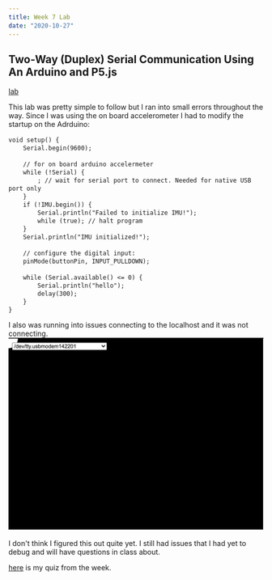 ```yaml
---
title: Week 7 Lab
date: "2020-10-27"
---
```


## Two-Way (Duplex) Serial Communication Using An Arduino and P5.js
[lab](https://itp.nyu.edu/physcomp/labs/labs-serial-communication/two-way-duplex-serial-communication-using-p5js/)

This lab was pretty simple to follow but I ran into small errors throughout the way. Since I was using the on board accelerometer I had to modify the startup on the Adrduino:

    void setup() {
        Serial.begin(9600);

        // for on board arduino accelermeter 
        while (!Serial) {
            ; // wait for serial port to connect. Needed for native USB port only
        }
        if (!IMU.begin()) {
            Serial.println("Failed to initialize IMU!");
            while (true); // halt program
        }
        Serial.println("IMU initialized!");

        // configure the digital input:
        pinMode(buttonPin, INPUT_PULLDOWN);

        while (Serial.available() <= 0) {
            Serial.println("hello"); 
            delay(300);              
        }
    }

I also was running into issues connecting to the localhost and it was not connecting.
![error.png](./error.png)

I don't think I figured this out quite yet. I still had issues that I had yet to debug and will have questions in class about. 

[here](https://docs.google.com/forms/d/e/1FAIpQLSfyf_0SW0tkYssxTkGT7F9ifwIdruQQ50jhac1dHqLOXU-aUg/viewform?edit2=2_ABaOnufbfCNNEvpx_6I1Yzj9KdsOQGibS9YaBqfwQNSHIrXczANQvs04ai4Fg3LuX56yoIs) is my quiz from the week.